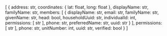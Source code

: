 [
  {
    address: str,
    coordinates: {
      lat: float,
      long: float
    },
    displayName: str,
    familyName: str,
    members: [
      {
        displayName: str,
        email: str,
        familyName: str,
        givenName: str,
        head: bool,
        householdUuid: str,
        individualId: int,
        permissions: [
          str
        ],
        phone: str,
        preferredName: str,
        uuid: str
      }
    ],
    permissions: [
      str
    ],
    phone: str,
    unitNumber: int,
    uuid: str,
    verified: bool
  }
]